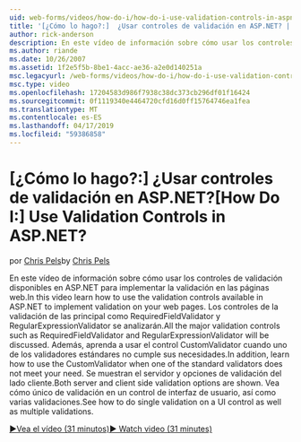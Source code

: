 ```yaml
---
uid: web-forms/videos/how-do-i/how-do-i-use-validation-controls-in-aspnet
title: '[¿Cómo lo hago?:]  ¿Usar controles de validación en ASP.NET? | Microsoft Docs'
author: rick-anderson
description: En este vídeo de información sobre cómo usar los controles de validación disponibles en ASP.NET para implementar la validación en las páginas web. Toda la validación principal controla como...
ms.author: riande
ms.date: 10/26/2007
ms.assetid: 1f2e5f5b-8be1-4acc-ae36-a2e0d140251a
msc.legacyurl: /web-forms/videos/how-do-i/how-do-i-use-validation-controls-in-aspnet
msc.type: video
ms.openlocfilehash: 17204583d986f7938c38dc373cb296df01f16424
ms.sourcegitcommit: 0f1119340e4464720cfd16d0ff15764746ea1fea
ms.translationtype: MT
ms.contentlocale: es-ES
ms.lasthandoff: 04/17/2019
ms.locfileid: "59386858"
---
```

# <a name="how-do-i--use-validation-controls-in-aspnet"></a><span data-ttu-id="bc183-105">[¿Cómo lo hago?:]  ¿Usar controles de validación en ASP.NET?</span><span class="sxs-lookup"><span data-stu-id="bc183-105">[How Do I:]  Use Validation Controls in ASP.NET?</span></span>

<span data-ttu-id="bc183-106">por [Chris Pels](https://twitter.com/chrispels)</span><span class="sxs-lookup"><span data-stu-id="bc183-106">by [Chris Pels](https://twitter.com/chrispels)</span></span>

<span data-ttu-id="bc183-107">En este vídeo de información sobre cómo usar los controles de validación disponibles en ASP.NET para implementar la validación en las páginas web.</span><span class="sxs-lookup"><span data-stu-id="bc183-107">In this video learn how to use the validation controls available in ASP.NET to implement validation on your web pages.</span></span> <span data-ttu-id="bc183-108">Los controles de la validación de las principal como RequiredFieldValidator y RegularExpressionValidator se analizarán.</span><span class="sxs-lookup"><span data-stu-id="bc183-108">All the major validation controls such as RequiredFieldValidator and RegularExpressionValidator will be discussed.</span></span> <span data-ttu-id="bc183-109">Además, aprenda a usar el control CustomValidator cuando uno de los validadores estándares no cumple sus necesidades.</span><span class="sxs-lookup"><span data-stu-id="bc183-109">In addition, learn how to use the CustomValidator when one of the standard validators does not meet your need.</span></span> <span data-ttu-id="bc183-110">Se muestran el servidor y opciones de validación del lado cliente.</span><span class="sxs-lookup"><span data-stu-id="bc183-110">Both server and client side validation options are shown.</span></span> <span data-ttu-id="bc183-111">Vea cómo único de validación en un control de interfaz de usuario, así como varias validaciones.</span><span class="sxs-lookup"><span data-stu-id="bc183-111">See how to do single validation on a UI control as well as multiple validations.</span></span>

[<span data-ttu-id="bc183-112">&#9654;Vea el vídeo (31 minutos)</span><span class="sxs-lookup"><span data-stu-id="bc183-112">&#9654; Watch video (31 minutes)</span></span>](https://channel9.msdn.com/Blogs/ASP-NET-Site-Videos/how-do-i-use-validation-controls-in-aspnet)
